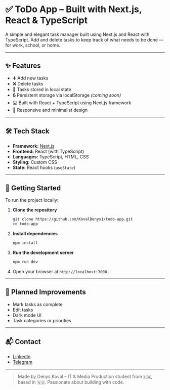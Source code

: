 # ✅ ToDo App – Built with Next.js, React & TypeScript

A simple and elegant task manager built using Next.js and React with TypeScript. Add and delete tasks to keep track of what needs to be done — for work, school, or home.

---

## ✨ Features

- ➕ Add new tasks
- ❌ Delete tasks
- 🧠 Tasks stored in local state
- 🔒 Persistent storage via localStorage *(coming soon)*
- 💻 Built with React + TypeScript using Next.js framework
- 📱 Responsive and minimalist design

---

## 🛠️ Tech Stack

- **Framework:** [Next.js](https://nextjs.org/)
- **Frontend:** React (with TypeScript)
- **Languages:** TypeScript, HTML, CSS
- **Styling:** Custom CSS
- **State:** React hooks (`useState`)

---

## 🚀 Getting Started

To run the project locally:

1. **Clone the repository**
   ```bash
   git clone https://github.com/KovalDenys1/todo-app.git
   cd todo-app
   ```

2. **Install dependencies**
   ```bash
   npm install
   ```

3. **Run the development server**
   ```bash
   npm run dev
   ```

4. Open your browser at `http://localhost:3000`

---

## 🔮 Planned Improvements

- Mark tasks as complete
- Edit tasks
- Dark mode UI
- Task categories or priorities

---

## 📬 Contact

- [LinkedIn](https://www.linkedin.com/in/denys-koval-8b219223a/)
- [Telegram](https://t.me/kovaldenys1)

---

> Made by Denys Koval – IT & Media Production student from 🇺🇦, based in 🇳🇴. Passionate about building with code.